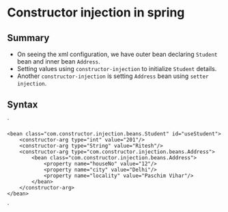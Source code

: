 # Constructor injection in spring

## Summary
- On seeing the xml configuration, we have outer bean declaring `Student` bean and inner bean `Address`.
- Setting values using `constructor-injection` to initialize `Student` details.
- Another `constructor-injection` is setting `Address` bean using `setter injection`.

## Syntax
`

    <bean class="com.constructor.injection.beans.Student" id="useStudent">
        <constructor-arg type="int" value="201"/>
        <constructor-arg type="String" value="Ritesh"/>
        <constructor-arg type="com.constructor.injection.beans.Address">
            <bean class="com.constructor.injection.beans.Address">
                <property name="houseNo" value="12"/>
                <property name="city" value="Delhi"/>
                <property name="locality" value="Paschim Vihar"/>
            </bean>
        </constructor-arg>
    </bean>
`